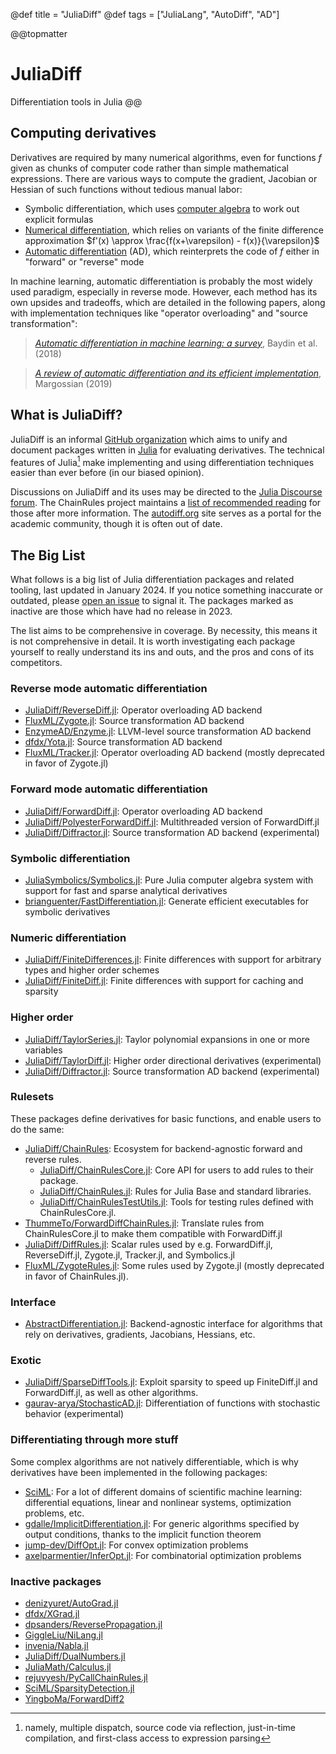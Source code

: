 @def title = "JuliaDiff"
@def tags = ["JuliaLang", "AutoDiff", "AD"]

@@topmatter
# JuliaDiff
Differentiation tools in Julia
@@

## Computing derivatives

Derivatives are required by many numerical algorithms, even for functions $f$ given as chunks of computer code rather than simple mathematical expressions.
There are various ways to compute the gradient, Jacobian or Hessian of such functions without tedious manual labor:

- Symbolic differentiation, which uses [computer algebra](https://en.wikipedia.org/wiki/Computer_algebra) to work out explicit formulas
- [Numerical differentiation](https://en.wikipedia.org/wiki/Numerical_differentiation), which relies on variants of the finite difference approximation $f'(x) \approx \frac{f(x+\varepsilon) - f(x)}{\varepsilon}$
- [Automatic differentiation](https://en.wikipedia.org/wiki/Automatic_differentiation) (AD), which reinterprets the code of $f$ either in "forward" or "reverse" mode

In machine learning, automatic differentiation is probably the most widely used paradigm, especially in reverse mode.
However, each method has its own upsides and tradeoffs, which are detailed in the following papers, along with implementation techniques like "operator overloading" and "source transformation":

> [_Automatic differentiation in machine learning: a survey_](https://jmlr.org/papers/v18/17-468.html), Baydin et al. (2018)

> [_A review of automatic differentiation and its efficient implementation_](https://arxiv.org/abs/1811.05031), Margossian (2019)

## What is JuliaDiff?

JuliaDiff is an informal [GitHub organization](https://github.com/JuliaDiff/) which aims to unify and document packages written in [Julia](https://julialang.org) for evaluating derivatives.
The technical features of Julia[^1] make implementing and using differentiation techniques easier than ever before (in our biased opinion).

Discussions on JuliaDiff and its uses may be directed to the [Julia Discourse forum](https://discourse.julialang.org/).
The ChainRules project maintains a [list of recommended reading](https://www.juliadiff.org/ChainRulesCore.jl/stable/FAQ.html#Where-can-I-learn-more-about-AD-?) for those after more information.
The [autodiff.org](http://www.autodiff.org/) site serves as a portal for the academic community, though it is often out of date.

## The Big List

What follows is a big list of Julia differentiation packages and related tooling, last updated in January 2024.
If you notice something inaccurate or outdated, please [open an issue](https://github.com/JuliaDiff/juliadiff.github.io/issues) to signal it.
The packages marked as inactive are those which have had no release in 2023.

The list aims to be comprehensive in coverage.
By necessity, this means it is not comprehensive in detail.
It is worth investigating each package yourself to really understand its ins and outs, and the pros and cons of its competitors.

### Reverse mode automatic differentiation

- [JuliaDiff/ReverseDiff.jl](https://github.com/JuliaDiff/ReverseDiff.jl): Operator overloading AD backend
- [FluxML/Zygote.jl](https://github.com/FluxML/Zygote.jl): Source transformation AD backend
- [EnzymeAD/Enzyme.jl](https://github.com/EnzymeAD/Enzyme.jl): LLVM-level source transformation AD backend
- [dfdx/Yota.jl](https://github.com/dfdx/Yota.jl): Source transformation AD backend
- [FluxML/Tracker.jl](https://github.com/FluxML/Tracker.jl): Operator overloading AD backend (mostly deprecated in favor of Zygote.jl)

### Forward mode automatic differentiation

- [JuliaDiff/ForwardDiff.jl](https://github.com/JuliaDiff/ForwardDiff.jl): Operator overloading AD backend
- [JuliaDiff/PolyesterForwardDiff.jl](https://github.com/JuliaDiff/PolyesterForwardDiff.jl): Multithreaded version of ForwardDiff.jl
- [JuliaDiff/Diffractor.jl](https://github.com/JuliaDiff/Diffractor.jl): Source transformation AD backend (experimental)

### Symbolic differentiation

- [JuliaSymbolics/Symbolics.jl](https://github.com/JuliaSymbolics/Symbolics.jl): Pure Julia computer algebra system with support for fast and sparse analytical derivatives
- [brianguenter/FastDifferentiation.jl](https://github.com/brianguenter/FastDifferentiation.jl): Generate efficient executables for symbolic derivatives

### Numeric differentiation

- [JuliaDiff/FiniteDifferences.jl](https://github.com/JuliaDiff/FiniteDifferences.jl): Finite differences with support for arbitrary types and higher order schemes
- [JuliaDiff/FiniteDiff.jl](https://github.com/JuliaDiff/FiniteDiff.jl): Finite differences with support for caching and sparsity

### Higher order

- [JuliaDiff/TaylorSeries.jl](https://github.com/JuliaDiff/TaylorSeries.jl): Taylor polynomial expansions in one or more variables
- [JuliaDiff/TaylorDiff.jl](https://github.com/JuliaDiff/TaylorDiff.jl): Higher order directional derivatives (experimental)
- [JuliaDiff/Diffractor.jl](https://github.com/JuliaDiff/Diffractor.jl): Source transformation AD backend (experimental)

### Rulesets

These packages define derivatives for basic functions, and enable users to do the same:

- [JuliaDiff/ChainRules](https://www.juliadiff.org/ChainRulesCore.jl/stable/): Ecosystem for backend-agnostic forward and reverse rules.
  - [JuliaDiff/ChainRulesCore.jl](https://github.com/JuliaDiff/ChainRulesCore.jl): Core API for users to add rules to their package.
  - [JuliaDiff/ChainRules.jl](https://github.com/JuliaDiff/ChainRules.jl/): Rules for Julia Base and standard libraries.
  - [JuliaDiff/ChainRulesTestUtils.jl](https://github.com/JuliaDiff/ChainRulesTestUtils.jl/): Tools for testing rules defined with ChainRulesCore.jl.
- [ThummeTo/ForwardDiffChainRules.jl](https://github.com/ThummeTo/ForwardDiffChainRules.jl): Translate rules from ChainRulesCore.jl to make them compatible with ForwardDiff.jl
- [JuliaDiff/DiffRules.jl](https://github.com/JuliaDiff/DiffRules.jl): Scalar rules used by e.g. ForwardDiff.jl, ReverseDiff.jl, Zygote.jl, Tracker.jl, and Symbolics.jl
- [FluxML/ZygoteRules.jl](https://github.com/FluxML/ZygoteRules.jl): Some rules used by Zygote.jl (mostly deprecated in favor of ChainRules.jl).

### Interface

- [AbstractDifferentiation.jl](https://github.com/JuliaDiff/AbstractDifferentiation.jl): Backend-agnostic interface for algorithms that rely on derivatives, gradients, Jacobians, Hessians, etc.

### Exotic

- [JuliaDiff/SparseDiffTools.jl](https://github.com/JuliaDiff/SparseDiffTools.jl): Exploit sparsity to speed up FiniteDiff.jl and ForwardDiff.jl, as well as other algorithms.
- [gaurav-arya/StochasticAD.jl](https://github.com/gaurav-arya/StochasticAD.jl): Differentiation of functions with stochastic behavior (experimental)

### Differentiating through more stuff

Some complex algorithms are not natively differentiable, which is why derivatives have been implemented in the following packages:

- [SciML](https://github.com/SciML): For a lot of different domains of scientific machine learning: differential equations, linear and nonlinear systems, optimization problems, etc.
- [gdalle/ImplicitDifferentiation.jl](https://github.com/gdalle/ImplicitDifferentiation.jl): For generic algorithms specified by output conditions, thanks to the implicit function theorem
- [jump-dev/DiffOpt.jl](https://github.com/jump-dev/DiffOpt.jl): For convex optimization problems
- [axelparmentier/InferOpt.jl](https://github.com/axelparmentier/InferOpt.jl): For combinatorial optimization problems

### Inactive packages

- [denizyuret/AutoGrad.jl](https://github.com/denizyuret/AutoGrad.jl)
- [dfdx/XGrad.jl](https://github.com/dfdx/XGrad.jl)
- [dpsanders/ReversePropagation.jl](https://github.com/dpsanders/ReversePropagation.jl)
- [GiggleLiu/NiLang.jl](https://github.com/GiggleLiu/NiLang.jl)
- [invenia/Nabla.jl](https://github.com/invenia/Nabla.jl/)
- [JuliaDiff/DualNumbers.jl](https://github.com/JuliaDiff/DualNumbers.jl)
- [JuliaMath/Calculus.jl](https://github.com/JuliaMath/Calculus.jl)
- [rejuvyesh/PyCallChainRules.jl](https://github.com/rejuvyesh/PyCallChainRules.jl)
- [SciML/SparsityDetection.jl](https://github.com/SciML/SparsityDetection.jl)
- [YingboMa/ForwardDiff2](https://github.com/YingboMa//ForwardDiff2.jl)

[^1]: namely, multiple dispatch, source code via reflection, just-in-time compilation, and first-class access to expression parsing
